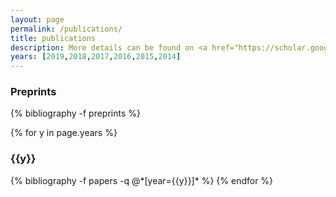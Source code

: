 ```yaml
---
layout: page
permalink: /publications/
title: publications
description: More details can be found on <a href="https://scholar.google.com/citations?user=I2kASBIAAAAJ">google scholar</a>.
years: [2019,2018,2017,2016,2015,2014]
---
```

<h3 class="year">Preprints</h3>
{% bibliography -f preprints %}

{% for y in page.years %}
  <h3 class="year">{{y}}</h3>
  {% bibliography -f papers -q @*[year={{y}}]* %}
{% endfor %}
